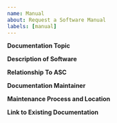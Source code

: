 ```yaml
---
name: Manual
about: Request a Software Manual
labels: [manual]
---
```


**Documentation Topic**  
<!-- The overarching topic of this documentation. -->

**Description of Software**  
<!-- An overview of the software. -->

**Relationship To ASC**  
<!-- How does this software relate to the Astrogeology Science Center's software portfolio? -->

**Documentation Maintainer**  
<!-- The envisioned maintainer of the software manual. -->

**Maintenance Process and Location**  
<!-- A description of the library's maintenance process and a link to the repository/homepage to which updates are pushed. -->

**Link to Existing Documentation**  
<!-- A link to the library's existing documentation. -->